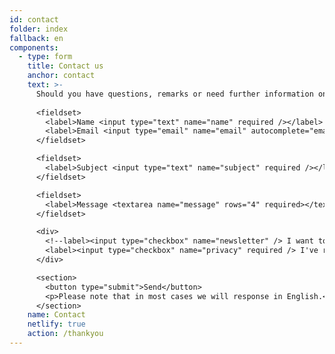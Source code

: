 ```yaml
---
id: contact
folder: index
fallback: en
components:
  - type: form
    title: Contact us
    anchor: contact
    text: >-
      Should you have questions, remarks or need further information on any conditions or products, please, use the form below.
      
      <fieldset>
        <label>Name <input type="text" name="name" required /></label>   
        <label>Email <input type="email" name="email" autocomplete="email" required /></label>
      </fieldset>

      <fieldset>
        <label>Subject <input type="text" name="subject" required /></label>
      </fieldset>

      <fieldset>
        <label>Message <textarea name="message" rows="4" required></textarea></label>
      </fieldset>

      <div>
        <!--label><input type="checkbox" name="newsletter" /> I want to subscribe to the newsletter</label><br><br-->
        <label><input type="checkbox" name="privacy" required /> I've read and accept the <a href="/privacy-policy" target="_blank">privacy policy</a>.</label><br><br>
      </div>

      <section>
        <button type="submit">Send</button>
        <p>Please note that in most cases we will response in English.</p>
      </section>
    name: Contact
    netlify: true
    action: /thankyou
---
```

